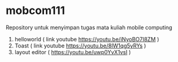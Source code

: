 # mobcom111
Repository untuk menyimpan tugas mata kuliah mobile computing

1. helloworld ( link youtube  https://youtu.be/iNyoBO7I8ZM )
2. Toast ( link youtube https://youtu.be/8lW1qg5yRYs )
3. layout editor ( https://youtu.be/uwp0YvX1vsI )

